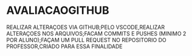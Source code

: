# AVALIACAOGITHUB
REALIZAR ALTERAÇOES VIA GITHUB;PELO VSCODE,REALIZAR ALTERAÇOES NOS ARQUIVOS;FACAM COMMITS E PUSHES (MINIMO 2 POR ALUNO);FAÇAM UM PULL REQUEST NO REPOSITORIO DO PROFESSOR,CRIADO PARA ESSA FINALIDADE 
